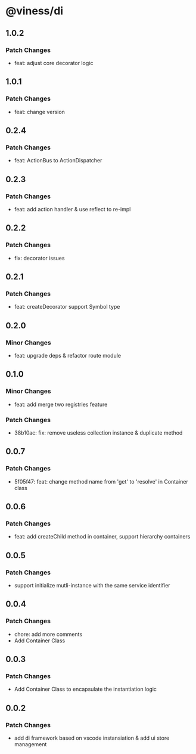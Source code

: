 # @viness/di

## 1.0.2

### Patch Changes

- feat: adjust core decorator logic

## 1.0.1

### Patch Changes

- feat: change version

## 0.2.4

### Patch Changes

- feat: ActionBus to ActionDispatcher

## 0.2.3

### Patch Changes

- feat: add action handler & use reflect to re-impl

## 0.2.2

### Patch Changes

- fix: decorator issues

## 0.2.1

### Patch Changes

- feat: createDecorator support Symbol type

## 0.2.0

### Minor Changes

- feat: upgrade deps & refactor route module

## 0.1.0

### Minor Changes

- feat: add merge two registries feature

### Patch Changes

- 38b10ac: fix: remove useless collection instance & duplicate method

## 0.0.7

### Patch Changes

- 5f05f47: feat: change method name from 'get' to 'resolve' in Container class

## 0.0.6

### Patch Changes

- feat: add createChild method in container, support hierarchy containers

## 0.0.5

### Patch Changes

- support initialize mutli-instance with the same service identifier

## 0.0.4

### Patch Changes

- chore: add more comments
- Add Container Class

## 0.0.3

### Patch Changes

- Add Container Class to encapsulate the instantiation logic

## 0.0.2

### Patch Changes

- add di framework based on vscode instansiation & add ui store management
